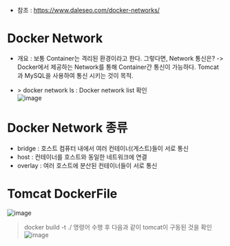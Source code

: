* 참조 : https://www.daleseo.com/docker-networks/

Docker Network
==============
* 개요 : 보통 Container는 격리된 환경이라고 한다. 
  그렇다면, Network 통신은? -> Docker에서 제공하는 Network를 통해 Container간 통신이 가능하다. Tomcat과 MySQL을 사용하여 통신 시키는 것이 목적.

* \> docker network ls : Docker network list 확인</br>
  ![image](https://user-images.githubusercontent.com/70207093/181404415-fcb20830-7975-460b-9be6-d552e043fb65.png)

Docker Network 종류
===================
* bridge : 호스트 컴퓨터 내에서 여러 컨테이너(게스트)들이 서로 통신
* host : 컨테이너를 호스트와 동일한 네트워크에 연결
* overlay : 여러 호스트에 분산된 컨테이너들이 서로 통신

Tomcat DockerFile
=================
![image](https://user-images.githubusercontent.com/70207093/181422394-248d6c4d-bbcd-4242-9f37-b9dc4b0f1cad.png)

> docker build -t ./ 명령어 수행 후 다음과 같이 tomcat이 구동된 것을 확인
> ![image](https://user-images.githubusercontent.com/70207093/181422815-a658703b-1b89-4cdd-a099-40d3204a966d.png)
 
